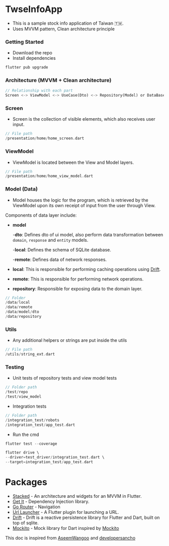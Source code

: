 
# TwseInfoApp
- This is a sample stock info application of Taiwan 🇹🇼.
- Uses MVVM pattern, Clean architecture principle

### Getting Started 

- Download the repo
- Install dependencies

```dart
flutter pub upgrade
```

### Architecture (MVVM + Clean architecture)

```dart
// Relationship with each part
Screen <-> ViewModel <-> UseCase(Dto) <-> Repository(Model) or DataBase(Entity) 
```

### Screen
- Screen is the collection of visible elements, which also receives user input.

```dart
// File path
/presentation/home/home_screen.dart
```

### ViewModel
- ViewModel is located between the View and Model layers.
```dart
// File path
/presentation/home/home_view_model.dart
```

### Model (Data) 
-   Model houses the logic for the program, which is retrieved by the ViewModel upon its own receipt of input from the user through View.

Components of data layer include:
- __model__

  -__dto__: Defines dto of ui model, also perform data transformation between ```domain```, ```response``` and ```entity``` models.

  -__local__: Defines the schema of SQLite database.

  -__remote__: Defines data of network responses.

- __local__: This is responsible for performing caching operations using [Drift](https://pub.dev/packages/drift).

- __remote__: This is responsible for performing network operations.

- __repository__: Responsible for exposing data to the domain layer.

```dart
// Folder
/data/local
/data/remote
/data/model/dto
/data/repository
```

### Utils 
- Any additional helpers or strings are put inside the utils
```dart
// File path
/utils/string_ext.dart
```

### Testing 
- Unit tests of repository tests and view model tests

```dart
// Folder path
/test/repo
/test/view_model
```

- Integration tests
```dart
// Folder path
/integration_test/robots
/integration_test/app_test.dart
```

- Run the cmd

```dart
flutter test --coverage

flutter drive \
--driver=test_driver/integration_test.dart \
--target=integration_test/app_test.dart
```

# Packages

- [Stacked](https://pub.dev/packages/stacked) - An architecture and widgets for an MVVM in Flutter.
- [Get It](https://pub.dev/packages/get_it) - Dependency Injection library.
- [Go Router](https://pub.dev/packages/go_router) - Navigation
- [Url Launcher](https://pub.dev/packages/url_launcher) - A Flutter plugin for launching a URL.
- [Drift](https://pub.dev/packages/drift) - Drift is a reactive persistence library for Flutter and Dart, built on top of sqlite.
- [Mockito](https://pub.dev/packages/mockito) - Mock library for Dart inspired by [Mockito](https://github.com/mockito/mockito)

This doc is inspired from [AseemWangoo](https://github.com/AseemWangoo/dynamism) and [developersancho](https://github.com/developersancho)
